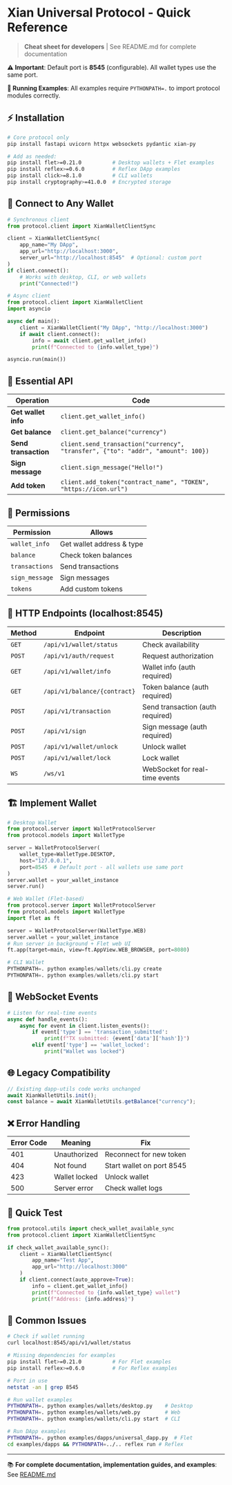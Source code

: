 # Xian Universal Protocol - Quick Reference

> **Cheat sheet for developers** | See README.md for complete documentation

**⚠️ Important**: Default port is **8545** (configurable). All wallet types use the same port.

**📁 Running Examples**: All examples require `PYTHONPATH=.` to import protocol modules correctly.

## ⚡ Installation

```bash
# Core protocol only
pip install fastapi uvicorn httpx websockets pydantic xian-py

# Add as needed:
pip install flet>=0.21.0          # Desktop wallets + Flet examples
pip install reflex>=0.6.0         # Reflex DApp examples
pip install click>=8.1.0          # CLI wallets  
pip install cryptography>=41.0.0  # Encrypted storage
```

## 🔌 Connect to Any Wallet

```python
# Synchronous client
from protocol.client import XianWalletClientSync

client = XianWalletClientSync(
    app_name="My DApp",
    app_url="http://localhost:3000",
    server_url="http://localhost:8545"  # Optional: custom port
)
if client.connect():
    # Works with desktop, CLI, or web wallets
    print("Connected!")

# Async client
from protocol.client import XianWalletClient
import asyncio

async def main():
    client = XianWalletClient("My DApp", "http://localhost:3000")
    if await client.connect():
        info = await client.get_wallet_info()
        print(f"Connected to {info.wallet_type}")

asyncio.run(main())
```

## 📡 Essential API

| Operation | Code |
|-----------|------|
| **Get wallet info** | `client.get_wallet_info()` |
| **Get balance** | `client.get_balance("currency")` |
| **Send transaction** | `client.send_transaction("currency", "transfer", {"to": "addr", "amount": 100})` |
| **Sign message** | `client.sign_message("Hello!")` |
| **Add token** | `client.add_token("contract_name", "TOKEN", "https://icon.url")` |

## 🔐 Permissions

| Permission | Allows |
|------------|--------|
| `wallet_info` | Get wallet address & type |
| `balance` | Check token balances |
| `transactions` | Send transactions |
| `sign_message` | Sign messages |
| `tokens` | Add custom tokens |

## 🔗 HTTP Endpoints (localhost:8545)

| Method | Endpoint | Description |
|--------|----------|-------------|
| `GET` | `/api/v1/wallet/status` | Check availability |
| `POST` | `/api/v1/auth/request` | Request authorization |
| `GET` | `/api/v1/wallet/info` | Wallet info (auth required) |
| `GET` | `/api/v1/balance/{contract}` | Token balance (auth required) |
| `POST` | `/api/v1/transaction` | Send transaction (auth required) |
| `POST` | `/api/v1/sign` | Sign message (auth required) |
| `POST` | `/api/v1/wallet/unlock` | Unlock wallet |
| `POST` | `/api/v1/wallet/lock` | Lock wallet |
| `WS` | `/ws/v1` | WebSocket for real-time events |

## 🏗️ Implement Wallet

```python
# Desktop Wallet
from protocol.server import WalletProtocolServer
from protocol.models import WalletType

server = WalletProtocolServer(
    wallet_type=WalletType.DESKTOP,
    host="127.0.0.1",
    port=8545  # Default port - all wallets use same port
)
server.wallet = your_wallet_instance
server.run()

# Web Wallet (Flet-based)
from protocol.server import WalletProtocolServer
from protocol.models import WalletType
import flet as ft

server = WalletProtocolServer(WalletType.WEB)
server.wallet = your_wallet_instance
# Run server in background + Flet web UI
ft.app(target=main, view=ft.AppView.WEB_BROWSER, port=8080)

# CLI Wallet
PYTHONPATH=. python examples/wallets/cli.py create
PYTHONPATH=. python examples/wallets/cli.py start
```

## 🔄 WebSocket Events

```python
# Listen for real-time events
async def handle_events():
    async for event in client.listen_events():
        if event['type'] == 'transaction_submitted':
            print(f"TX submitted: {event['data']['hash']}")
        elif event['type'] == 'wallet_locked':
            print("Wallet was locked")
```

## 🌐 Legacy Compatibility

```javascript
// Existing dapp-utils code works unchanged
await XianWalletUtils.init();
const balance = await XianWalletUtils.getBalance("currency");
```

## ❌ Error Handling

| Error Code | Meaning | Fix |
|------------|---------|-----|
| 401 | Unauthorized | Reconnect for new token |
| 404 | Not found | Start wallet on port 8545 |
| 423 | Wallet locked | Unlock wallet |
| 500 | Server error | Check wallet logs |

## 🧪 Quick Test

```python
from protocol.utils import check_wallet_available_sync
from protocol.client import XianWalletClientSync

if check_wallet_available_sync():
    client = XianWalletClientSync(
        app_name="Test App",
        app_url="http://localhost:3000"
    )
    if client.connect(auto_approve=True):
        info = client.get_wallet_info()
        print(f"Connected to {info.wallet_type} wallet")
        print(f"Address: {info.address}")
```

## 🚨 Common Issues

```bash
# Check if wallet running
curl localhost:8545/api/v1/wallet/status

# Missing dependencies for examples
pip install flet>=0.21.0          # For Flet examples
pip install reflex>=0.6.0         # For Reflex examples

# Port in use
netstat -an | grep 8545

# Run wallet examples
PYTHONPATH=. python examples/wallets/desktop.py    # Desktop
PYTHONPATH=. python examples/wallets/web.py        # Web  
PYTHONPATH=. python examples/wallets/cli.py start  # CLI

# Run DApp examples
PYTHONPATH=. python examples/dapps/universal_dapp.py  # Flet
cd examples/dapps && PYTHONPATH=../.. reflex run # Reflex
```

---

📚 **For complete documentation, implementation guides, and examples**: See [README.md](README.md)